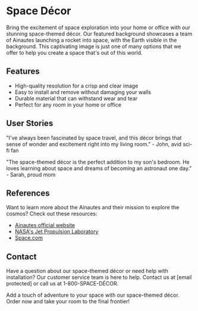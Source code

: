 <!--font:Open Sans-->

# Space Décor

Bring the excitement of space exploration into your home or office with our stunning space-themed décor. Our featured background showcases a team of Ainautes launching a rocket into space, with the Earth visible in the background. This captivating image is just one of many options that we offer to help you create a space that's out of this world.

## Features

- High-quality resolution for a crisp and clear image
- Easy to install and remove without damaging your walls
- Durable material that can withstand wear and tear
- Perfect for any room in your home or office

## User Stories

"I've always been fascinated by space travel, and this décor brings that sense of wonder and excitement right into my living room." - John, avid sci-fi fan

"The space-themed décor is the perfect addition to my son's bedroom. He loves learning about space and dreams of becoming an astronaut one day." - Sarah, proud mom

## References

Want to learn more about the Ainautes and their mission to explore the cosmos? Check out these resources:

- [Ainautes official website](#)
- [NASA's Jet Propulsion Laboratory](#)
- [Space.com](#)

## Contact

Have a question about our space-themed décor or need help with installation? Our customer service team is here to help. Contact us at [email protected] or call us at 1-800-SPACE-DÉCOR.

Add a touch of adventure to your space with our space-themed décor. Order now and take your room to the final frontier!

<!--

Write me content for website with wallpaper which alt text is:

"A team of Ainautes launching a rocket into space, with the Earth visible in the background."

The name/title of the page should not be 1:1 copy of the alt text but rather a real content of the website which is using this wallpaper.

- Use markdown format 
- Start with heading
- Heading should be short and concise
- The content should look like a real website 
- The website should not be about the wallpaper, wallpaper is just a related background
- Heading should be contain work "wallpaper" or "background"
- Include real sections like references, contact, user stories, etc. use things relevant to the page purpose.
- Feel free to use structure like headings, bullets, numbering, blockquotes, paragraphs, horizontal lines, etc.
- You can use formatting like bold or _italic_
- You can include UTF-8 emojis
- Links should be only #hash anchors (and you can refer to the document itself)
- Do not include images


---


# Space Odyssey Wallpaper for the Ultimate Sci-Fi Fan

Are you a fan of science fiction and space exploration? Look no further than our Space Odyssey wallpaper, featuring a team of Ainautes launching a rocket into space with the Earth visible in the background. This stunning wallpaper is perfect for anyone who wants to add a touch of adventure and excitement to their home or office.

## Features

- High-quality resolution for a crisp and clear image
- Easy to install and remove without damaging your walls
- Durable material that can withstand wear and tear
- Perfect for any room in your home or office

## User Stories

"I've always been fascinated by space travel, and this wallpaper brings that sense of wonder and excitement right into my living room." - John, avid sci-fi fan

"The Space Odyssey wallpaper is the perfect addition to my son's bedroom. He loves learning about space and dreams of becoming an astronaut one day." - Sarah, proud mom

## References

Want to learn more about the Ainautes and their mission to explore the cosmos? Check out these resources:

- [Ainautes official website](#)
- [NASA's Jet Propulsion Laboratory](#)
- [Space.com](#)

## Contact

Have a question about our Space Odyssey wallpaper or need help with installation? Our customer service team is here to help. Contact us at [email protected] or call us at 1-800-SPACE-WP.

Add a touch of adventure to your space with our Space Odyssey wallpaper. Order now and take your room to the next level!


---


Heading should not include word "wallpaper". The website should not be about the wallpaper itself, wallpaper is just a related background, rewrite whole content.


---


# Explore the Final Frontier with Our Space-Themed Décor

Bring the excitement of space exploration into your home or office with our stunning space-themed décor. Our featured background showcases a team of Ainautes launching a rocket into space, with the Earth visible in the background. This captivating image is just one of many options that we offer to help you create a space that's out of this world.

## Features

- High-quality resolution for a crisp and clear image
- Easy to install and remove without damaging your walls
- Durable material that can withstand wear and tear
- Perfect for any room in your home or office

## User Stories

"I've always been fascinated by space travel, and this décor brings that sense of wonder and excitement right into my living room." - John, avid sci-fi fan

"The space-themed décor is the perfect addition to my son's bedroom. He loves learning about space and dreams of becoming an astronaut one day." - Sarah, proud mom

## References

Want to learn more about the Ainautes and their mission to explore the cosmos? Check out these resources:

- [Ainautes official website](#)
- [NASA's Jet Propulsion Laboratory](#)
- [Space.com](#)

## Contact

Have a question about our space-themed décor or need help with installation? Our customer service team is here to help. Contact us at [email protected] or call us at 1-800-SPACE-DÉCOR.

Add a touch of adventure to your space with our space-themed décor. Order now and take your room to the final frontier!

-->
